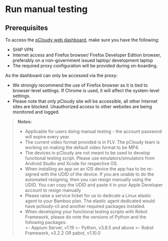# Run manual testing


## Prerequisites
To access the [pCloudy web dashboard](https://hats.pcloudy.com), make sure you have the following:
- SHIP VPN
- Internet access and Firefox browser/ Firefox Developer Edition browser, preferably on a non-government issued laptop/ development laptop
- The required proxy configuration will be provided during on-boarding.

As the dashboard can only be accessed via the proxy:
- We strongly recommend the use of Firefox browser as it is tied to browser-level settings. If Chrome is used, it will affect the system-level settings.
- Please note that only pCloudy site will be accessible, all other Internet sites are blocked. Unauthorized access to other websites are being monitored and logged.

>**Notes:**
>- Applicable for users doing manual testing - the account password will expire every year.
>- The current video format provided is in FLV. The pCloudy team is working on making the default video format to be MP4.
>- The devices in pCloudy are not meant to be used to develop functional testing script. Please use emulators/simulators from Android Studio and Xcode for respective OS.
>- When installing an app on an iOS device the app has to be re-signed with the UDID of the device. If you are unable to do the automated resigning, then you can resign manually using the UDID. You can copy the UDID and paste it in your Apple Developer account to resign manually
>- Please raise a service ticket for us to dedicate a Linux elastic agent to your Bamboo plan. The  elastic agent dedicated would have pcloudy-cli and another required packages installed.
>- When developing your functional testing scripts with Robot Framework, please do note the versions of Python and the following packages:  
    >- Appium Server, v1.19
    >- Python, v3.8.5 and above
    >- Robot Framework, v3.2.2 OR pabot, v1.10.0
